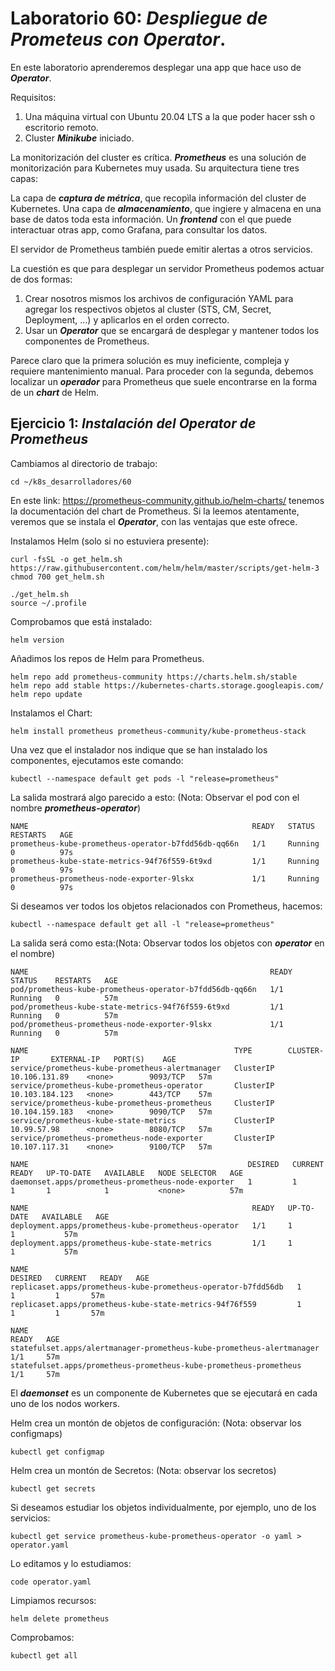 # Laboratorio 60: ***Despliegue de Prometeus con Operator***.
 
En este laboratorio aprenderemos desplegar una app que hace uso de ***Operator***.

Requisitos:

1. Una máquina virtual con Ubuntu 20.04 LTS a la que poder hacer ssh o escritorio remoto.
2. Cluster ***Minikube*** iniciado.

La monitorización del cluster es crítica. ***Prometheus*** es una solución de monitorización para Kubernetes muy usada. Su arquitectura tiene tres capas:

La capa de ***captura de métrica***, que recopìla información del cluster de Kubernetes. Una capa de ***almacenamiento***, que ingiere y almacena en una base de datos toda esta información. Un ***frontend*** con el que puede interactuar otras app, como Grafana, para consultar los datos.

El servidor de Prometheus también puede emitir alertas a otros servicios.

La cuestión es que para desplegar un servidor Prometheus podemos actuar de dos formas:

1. Crear nosotros mismos los archivos de configuración YAML para agregar los respectivos objetos al cluster (STS, CM, Secret, Deployment, ...) y aplicarlos en el orden correcto.
2. Usar un ***Operator*** que se encargará de desplegar y mantener todos los componentes de Prometheus.

Parece claro que la primera solución es muy ineficiente, compleja y requiere mantenimiento manual. Para proceder con la segunda, debemos localizar un ***operador*** para Prometheus que suele encontrarse en la forma de un ***chart*** de Helm.

## Ejercicio 1: ***Instalación del Operator de Prometheus***

Cambiamos al directorio de trabajo:
```
cd ~/k8s_desarrolladores/60
```

En este link: https://prometheus-community.github.io/helm-charts/ tenemos la documentación del chart de Prometheus. Si la leemos atentamente, veremos que se instala el ***Operator***, con las ventajas que este ofrece.

Instalamos Helm (solo si no estuviera presente):
```
curl -fsSL -o get_helm.sh https://raw.githubusercontent.com/helm/helm/master/scripts/get-helm-3
chmod 700 get_helm.sh
```
```
./get_helm.sh
source ~/.profile
```

Comprobamos que está instalado:
```
helm version
```

Añadimos los repos de Helm para Prometheus.
```
helm repo add prometheus-community https://charts.helm.sh/stable
helm repo add stable https://kubernetes-charts.storage.googleapis.com/
helm repo update
```

Instalamos el Chart:
```
helm install prometheus prometheus-community/kube-prometheus-stack
```

Una vez que el instalador nos indique que se han instalado los componentes, ejecutamos este comando:
```
kubectl --namespace default get pods -l "release=prometheus"
```

La salida mostrará algo parecido a esto: (Nota: Observar el pod con el nombre ***prometheus-operator***)
```
NAME                                                  READY   STATUS    RESTARTS   AGE
prometheus-kube-prometheus-operator-b7fdd56db-qq66n   1/1     Running   0          97s
prometheus-kube-state-metrics-94f76f559-6t9xd         1/1     Running   0          97s
prometheus-prometheus-node-exporter-9lskx             1/1     Running   0          97s
```

Si deseamos ver todos los objetos relacionados con Prometheus, hacemos:
```
kubectl --namespace default get all -l "release=prometheus"
```

La salida será como esta:(Nota: Observar todos los objetos con ***operator*** en el nombre)
```
NAME                                                      READY   STATUS    RESTARTS   AGE
pod/prometheus-kube-prometheus-operator-b7fdd56db-qq66n   1/1     Running   0          57m
pod/prometheus-kube-state-metrics-94f76f559-6t9xd         1/1     Running   0          57m
pod/prometheus-prometheus-node-exporter-9lskx             1/1     Running   0          57m
 
NAME                                              TYPE        CLUSTER-IP       EXTERNAL-IP   PORT(S)    AGE
service/prometheus-kube-prometheus-alertmanager   ClusterIP   10.106.131.89    <none>        9093/TCP   57m
service/prometheus-kube-prometheus-operator       ClusterIP   10.103.184.123   <none>        443/TCP    57m
service/prometheus-kube-prometheus-prometheus     ClusterIP   10.104.159.183   <none>        9090/TCP   57m
service/prometheus-kube-state-metrics             ClusterIP   10.99.57.98      <none>        8080/TCP   57m
service/prometheus-prometheus-node-exporter       ClusterIP   10.107.117.31    <none>        9100/TCP   57m

NAME                                                 DESIRED   CURRENT   READY   UP-TO-DATE   AVAILABLE   NODE SELECTOR   AGE
daemonset.apps/prometheus-prometheus-node-exporter   1         1         1       1            1           <none>          57m

NAME                                                  READY   UP-TO-DATE   AVAILABLE   AGE
deployment.apps/prometheus-kube-prometheus-operator   1/1     1            1           57m
deployment.apps/prometheus-kube-state-metrics         1/1     1            1           57m

NAME                                                            DESIRED   CURRENT   READY   AGE
replicaset.apps/prometheus-kube-prometheus-operator-b7fdd56db   1         1         1       57m
replicaset.apps/prometheus-kube-state-metrics-94f76f559         1         1         1       57m

NAME                                                                    READY   AGE
statefulset.apps/alertmanager-prometheus-kube-prometheus-alertmanager   1/1     57m
statefulset.apps/prometheus-prometheus-kube-prometheus-prometheus       1/1     57m
```

El ***daemonset*** es un componente de Kubernetes que se ejecutará en cada uno de los nodos workers.

Helm crea un montón de objetos de configuración: (Nota: observar los configmaps)
```
kubectl get configmap
```

Helm crea un montón de Secretos: (Nota: observar los secretos)
```
kubectl get secrets
```

Si deseamos estudiar los objetos individualmente, por ejemplo, uno de los servicios:
```
kubectl get service prometheus-kube-prometheus-operator -o yaml > operator.yaml 
```

Lo editamos y lo estudiamos:
```
code operator.yaml
```

Limpiamos recursos:
```
helm delete prometheus
```

Comprobamos:
```
kubectl get all
```
